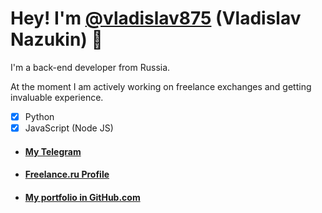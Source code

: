 # Hey! I'm [@vladislav875](https://github.com/Vladislav875) (Vladislav Nazukin) 👋
I'm a back-end developer from Russia.

At the moment I am actively working on freelance exchanges and getting invaluable experience.

- [x] Python
- [x] JavaScript (Node JS)

- #### [My Telegram](https://t.me/vladislav_osipov89)
- #### [Freelance.ru Profile](https://freelance.ru/vladislavnazukin)
- #### [My portfolio in GitHub.com](https://github.com/Vladislav875/portfolio)
